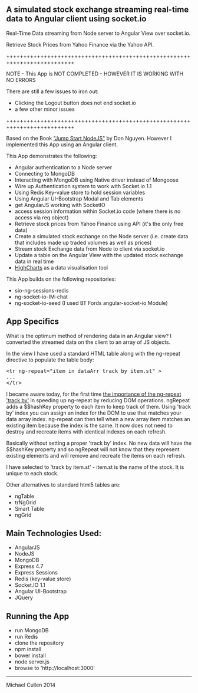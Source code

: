 ## A simulated stock exchange streaming real-time data to Angular client using socket.io


Real-Time Data streaming from Node server to Angular View over socket.io.
 
Retrieve Stock Prices from Yahoo Finance via the Yahoo API.

++++++++++++++++++++++++++++++++++++++++++++++++++++++++++++++++++++++++++

NOTE - This App is NOT COMPLETED - HOWEVER IT IS WORKING WITH NO ERRORS


There are still a few issues to iron out:
- Clicking the Logout button does not end socket.io
- a few other minor issues

++++++++++++++++++++++++++++++++++++++++++++++++++++++++++++++++++++++++++


Based on the Book ["Jump Start NodeJS"](http://www.sitepoint.com/store/jump-start-node-js/) by Don Nguyen.
However I implemented this App using an Angular client. 



This App demonstrates the following:

- Angular authentication to a Node server
- Connecting to MongoDB
- Interacting with MongoDB using Native driver instead of Mongoose
- Wire up Authentication system to work with Socket.io 1.1
- Using Redis Key-value store to hold session variables 
- Using Angular UI-Bootstrap Modal and Tab elements
- get AngularJS working with SocketIO 
- access session information within Socket.io code (where there is no access via req object)
- Retrieve stock prices from Yahoo Finance using API (it's the only free data) 
- Create a simulated stock exchange on the Node server (i.e. create data that includes made up traded volumes as well as prices)
- Stream stock Exchange data from Node to client via socket.io
- Update a table on the Angular View with the updated stock exchange data in real time
- [HighCharts](http://www.highcharts.com/) as a data visualisation tool



This App builds on the following repositories:
* sio-ng-sessions-redis
* ng-socket-io-IM-chat
* ng-socket-io-seed (I used BT Fords angular-socket-io Module)



## App Specifics

What is the optimum method of rendering data in an Angular view?
I converted the streamed data on the client to an array of JS objects.

In the view I have used a standard HTML table along with the ng-repeat directive to populate the table body:

<pre>
&lt;tr ng-repeat="item in dataArr track by item.st" &gt;
...
&lt;/tr&gt;
</pre>


I became aware today, for the first time [the importance of the ng-repeat 'track by'](http://www.codelord.net/2014/04/15/improving-ng-repeat-performance-with-track-by/) in speeding up ng-repeat by reducing DOM operations. ngRepeat adds a $$hashKey property to each item to keep track of them. Using 'track by' index you can assign an index for the DOM to use that matches your data array index. ng-repeat can then tell when a new array item matches an existing item because the index is the same. It now does not need to destroy and recreate items with identical indexes on each refresh.

Basically without setting a proper 'track by' index. No new data will have the $$hashKey property and so ngRepeat will not know that they represent existing elements and will remove and recreate the items on each refresh. 

I have selected to 'track by item.st' - item.st is the name of the stock. It is unique to each stock. 

Other alternatives to standard html5 tables are:
- ngTable
- trNgGrid
- Smart Table
- ngGrid



## Main Technologies Used:

* AngularJS 
* NodeJS
* MongoDB
* Express 4.7 
* Express Sessions 
* Redis (key-value store) 
* Socket.IO 1.1 
* Angular UI-Bootstrap
* JQuery



## Running the App

- run MongoDB
- run Redis
- clone the repository
- npm install
- bower install
- node server.js
- browse to 'http://localhost:3000'




<hr>

Michael Cullen 2014

